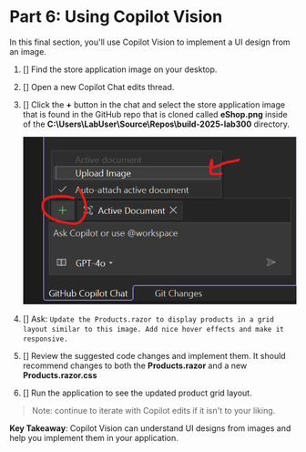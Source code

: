# Part 6: Using Copilot Vision

In this final section, you'll use Copilot Vision to implement a UI design from an image.

1. [] Find the store application image on your desktop.
2. [] Open a new Copilot Chat edits thread.
3. [] Click the **+** button in the chat and select the store application image that is found in the GitHub repo that is cloned called **eShop.png** inside of the **C:\Users\LabUser\Source\Repos\build-2025-lab300** directory.

    ![Attach image icon](./images/6-add-image.png)

4. [] Ask: `Update the Products.razor to display products in a grid layout similar to this image. Add nice hover effects and make it responsive.`
5. [] Review the suggested code changes and implement them. It should recommend changes to both the **Products.razor** and a new **Products.razor.css**
6. [] Run the application to see the updated product grid layout.

> Note: continue to iterate with Copilot edits if it isn't to your liking.

**Key Takeaway**: Copilot Vision can understand UI designs from images and help you implement them in your application.
